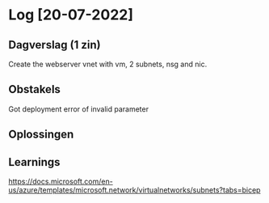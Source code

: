 # Log [20-07-2022]

## Dagverslag (1 zin)
  
Create the  webserver vnet with vm, 2 subnets, nsg and nic. 
## Obstakels

Got deployment error of invalid parameter
## Oplossingen



## Learnings

https://docs.microsoft.com/en-us/azure/templates/microsoft.network/virtualnetworks/subnets?tabs=bicep
